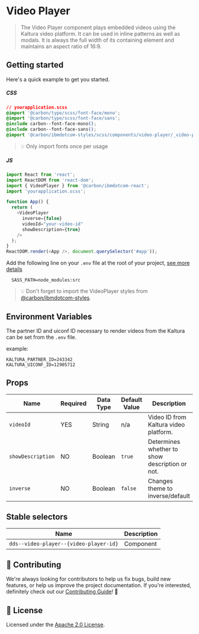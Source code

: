 # Video Player

> The Video Player component plays embedded videos using the Kaltura video
> platform. It can be used in inline patterns as well as modals. It is always
> the full width of its containing element and maintains an aspect ratio of
> 16:9.

## Getting started

Here's a quick example to get you started.

##### CSS

```css
// yourapplication.scss
@import '@carbon/type/scss/font-face/mono';
@import '@carbon/type/scss/font-face/sans';
@include carbon--font-face-mono();
@include carbon--font-face-sans();
@import '@carbon/ibmdotcom-styles/scss/components/video-player/_video-player.scss';
```

> 💡 Only import fonts once per usage

##### JS

```javascript
import React from 'react';
import ReactDOM from 'react-dom';
import { VideoPlayer } from '@carbon/ibmdotcom-react';
import 'yourapplication.scss';

function App() {
  return (
    <VideoPlayer
      inverse={false}
      videoId="your-video-id"
      showDescription={true}
    />
  );
}
ReactDOM.render(<App />, document.querySelector('#app'));
```

Add the following line on your `.env` file at the root of your project,
[see more details](https://github.com/carbon-design-system/ibm-dotcom-library/tree/master/packages/styles#usage)

```
  SASS_PATH=node_modules:src
```

> 💡 Don't forget to import the VideoPlayer styles from
> [@carbon/ibmdotcom-styles](https://github.com/carbon-design-system/ibm-dotcom-library/blob/master/packages/styles).

## Environment Variables

The partner ID and uiconf ID necessary to render videos from the Kaltura can be
set from the `.env` file.

example:

```
KALTURA_PARTNER_ID=243342
KALTURA_UICONF_ID=12905712
```

## Props

| Name              | Required | Data Type | Default Value | Description                                    |
| ----------------- | -------- | --------- | ------------- | ---------------------------------------------- |
| `videoId`         | YES      | String    | n/a           | Video ID from Kaltura video platform.          |
| `showDescription` | NO       | Boolean   | `true`        | Determines whether to show description or not. |
| `inverse`         | NO       | Boolean   | `false`       | Changes theme to inverse/default               |

## Stable selectors

| Name                                   | Description |
| -------------------------------------- | ----------- |
| `dds--video-player--{video-player-id}` | Component   |

## 🙌 Contributing

We're always looking for contributors to help us fix bugs, build new features,
or help us improve the project documentation. If you're interested, definitely
check out our
[Contributing Guide](https://github.com/carbon-design-system/ibm-dotcom-library/blob/master/.github/CONTRIBUTING.md)!
👀

## 📝 License

Licensed under the
[Apache 2.0 License](https://github.com/carbon-design-system/ibm-dotcom-library/blob/master/LICENSE).
